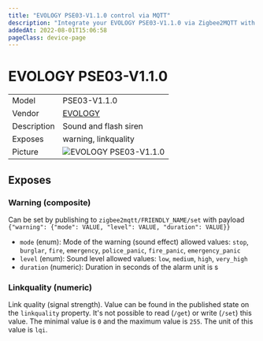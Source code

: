 ```yaml
---
title: "EVOLOGY PSE03-V1.1.0 control via MQTT"
description: "Integrate your EVOLOGY PSE03-V1.1.0 via Zigbee2MQTT with whatever smart home infrastructure you are using without the vendor's bridge or gateway."
addedAt: 2022-08-01T15:06:58
pageClass: device-page
---
```


<!-- !!!! -->
<!-- ATTENTION: This file is auto-generated through docgen! -->
<!-- You can only edit the "Notes"-Section between the two comment lines "Notes BEGIN" and "Notes END". -->
<!-- Do not use h1 or h2 heading within "## Notes"-Section. -->
<!-- !!!! -->

# EVOLOGY PSE03-V1.1.0

|     |     |
|-----|-----|
| Model | PSE03-V1.1.0  |
| Vendor  | [EVOLOGY](/supported-devices/#v=EVOLOGY)  |
| Description | Sound and flash siren |
| Exposes | warning, linkquality |
| Picture | ![EVOLOGY PSE03-V1.1.0](https://www.zigbee2mqtt.io/images/devices/PSE03-V1.1.0.jpg) |


<!-- Notes BEGIN: You can edit here. Add "## Notes" headline if not already present. -->


<!-- Notes END: Do not edit below this line -->



## Exposes

### Warning (composite)
Can be set by publishing to `zigbee2mqtt/FRIENDLY_NAME/set` with payload `{"warning": {"mode": VALUE, "level": VALUE, "duration": VALUE}}`
- `mode` (enum): Mode of the warning (sound effect) allowed values: `stop`, `burglar`, `fire`, `emergency`, `police_panic`, `fire_panic`, `emergency_panic`
- `level` (enum): Sound level allowed values: `low`, `medium`, `high`, `very_high`
- `duration` (numeric): Duration in seconds of the alarm unit is s

### Linkquality (numeric)
Link quality (signal strength).
Value can be found in the published state on the `linkquality` property.
It's not possible to read (`/get`) or write (`/set`) this value.
The minimal value is `0` and the maximum value is `255`.
The unit of this value is `lqi`.

